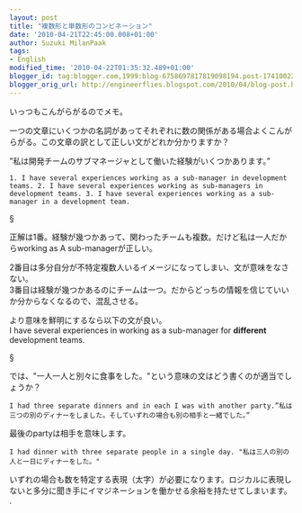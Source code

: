 ```yaml
---
layout: post
title: "複数形と単数形のコンビネーション"
date: '2010-04-21T22:45:00.008+01:00'
author: Suzuki MilanPaak
tags:
- English
modified_time: '2010-04-22T01:35:32.489+01:00'
blogger_id: tag:blogger.com,1999:blog-6758697817819098194.post-1741002259550452004
blogger_orig_url: http://engineerflies.blogspot.com/2010/04/blog-post.html
---
```


いっつもこんがらがるのでメモ。  
  
一つの文章にいくつかの名詞があってそれぞれに数の関係がある場合よくこんがらがる。この文章の訳として正しい文がどれか分かりますか？  
  
”私は開発チームのサブマネージャとして働いた経験がいくつかあります。”

    1. I have several experiences working as a sub-manager in development teams. 2. I have several experiences working as sub-managers in development teams. 3. I have several experiences working as a sub-manager in a development team.

  
  
§  
  
正解は1番。経験が幾つかあって、関わったチームも複数。だけど私は一人だからworking as A sub-managerが正しい。  
  
2番目は多分自分が不特定複数人いるイメージになってしまい、文が意味をなさない。  
3番目は経験が幾つかあるのにチームは一つ。だからどっちの情報を信じていいか分からなくなるので、混乱させる。  
  
より意味を鮮明にするなら以下の文が良い。  
I have several experiences in working as a sub-manager for **different** development teams.  
  
§  
  
では、"一人一人と別々に食事をした。"という意味の文はどう書くのが適当でしょうか？  

    I had three separate dinners and in each I was with another party.”私は三つの別のディナーをしました。そしていずれの場合も別の相手と一緒でした。”

  
最後のpartyは相手を意味します。  
  

    I had dinner with three separate people in a single day. "私は三人の別の人と一日にディナーをした。"

  
いずれの場合も数を特定する表現（太字）が必要になります。ロジカルに表現しないと多分に聞き手にイマジネーションを働かせる余裕を持たせてしまいます。  
.